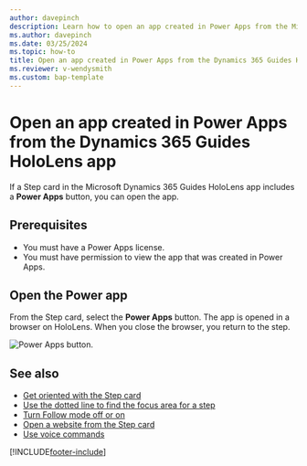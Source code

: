 ```yaml
---
author: davepinch
description: Learn how to open an app created in Power Apps from the Microsoft Dynamics 365 Guides HoloLens app
ms.author: davepinch
ms.date: 03/25/2024
ms.topic: how-to
title: Open an app created in Power Apps from the Dynamics 365 Guides HoloLens app
ms.reviewer: v-wendysmith
ms.custom: bap-template
---
```


# Open an app created in Power Apps from the Dynamics 365 Guides HoloLens app

If a Step card in the Microsoft Dynamics 365 Guides HoloLens app includes a **Power Apps** button, you can open the app.

## Prerequisites

- You must have a Power Apps license.
- You must have permission to view the app that was created in Power Apps.

## Open the Power app

From the Step card, select the **Power Apps** button. The app is opened in a browser on HoloLens. When you close the browser, you return to the step.

![Power Apps button.](media/website-powerapps-link.jpg "Power Apps button")

## See also

- [Get oriented with the Step card](operator-step-card-orientation.md)
- [Use the dotted line to find the focus area for a step](operator-dotted-line.md)
- [Turn Follow mode off or on](operator-follow-mode.md)
- [Open a website from the Step card](operator-website-link.md)
- [Use voice commands](voice-commands.md)


[!INCLUDE[footer-include](../includes/footer-banner.md)]
